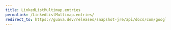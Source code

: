 ```yaml
---
title: LinkedListMultimap.entries
permalink: /LinkedListMultimap.entries/
redirect_to: https://guava.dev/releases/snapshot-jre/api/docs/com/google/common/collect/LinkedListMultimap.html#entries--
---
```

